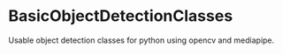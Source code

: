 # BasicObjectDetectionClasses
Usable object detection classes for python using opencv and mediapipe.
